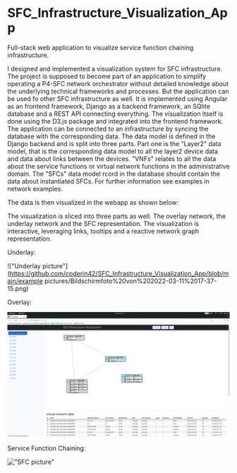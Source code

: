 # SFC_Infrastructure_Visualization_App

Full-stack web application to visualize service function chaining infrastructure. 

I designed and implemented a visualization system for SFC infrastructure. The project is supposed to become part of an application to simplify operating a P4-SFC network orchestrator without detailed knowledge about the underlying technical frameworks and processes. But the application can be used fo other SFC infrastructure as well.
It is implemented using Angular as an frontend framework, Django as a backend framework, an SQlite database and a REST API connecting everything. The visualization itself is done using the D3.js package and integrated into the frontend framework. The application can be connected to an infrastructure by syncing the database with the corresponding data. The data model is defined in the Django backend and is split into three parts. 
Part one is the "Layer2" data model, that is the corresponding data model to all the layer2 device data and data about links between the devices. "VNFs" relates to all the data about the service functions or virtual network functions in the administrative domain. The "SFCs" data model rcord in the database should contain the data about instantiated SFCs. For further information see examples in network examples.

The data is then visualized in the webapp as shown below:

The visualization is sliced into three parts as well. The overlay network, the underlay network and the SFC representation. The visualization is interactive, leveraging links, tooltips and a reactive network graph representation.

Underlay:

!["Underlay picture"](https://github.com/coderin42/SFC_Infrastructure_Visualization_App/blob/main/example pictures/Bildschirmfoto%20von%202022-03-11%2017-37-15.png)

Overlay:

!["Overlay picture"](https://github.com/coderin42/SFC_Infrastructure_Visualization_App/blob/ea55a9a9cbd622d8de3c2f6869b805b00c0dc39b/example%20pictures/Bildschirmfoto%20von%202022-03-11%2017-36-20.png)

Service Function Chaining:

!["SFC picture"](https://github.com/coderin42/SFC_Infrastructure_Visualization_App/blob/77419e7f86edeccf3b000f904cb9b2af64ce16e2/pictures/Bildschirmfoto%20von%202022-03-11%2017-38-27.png)
